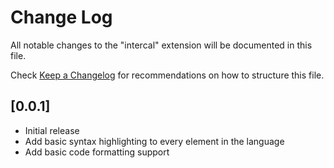 # Change Log

All notable changes to the "intercal" extension will be documented in this file.

Check [Keep a Changelog](http://keepachangelog.com/) for recommendations on how to structure this file.

## [0.0.1]

- Initial release
- Add basic syntax highlighting to every element in the language
- Add basic code formatting support
